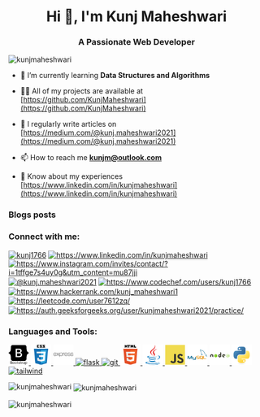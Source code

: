<h1 align="center">Hi 👋, I'm Kunj Maheshwari</h1>
<h3 align="center">A Passionate Web Developer</h3>

<p align="left"> <img src="https://komarev.com/ghpvc/?username=kunjmaheshwari&label=Profile%20views&color=0e75b6&style=flat" alt="kunjmaheshwari" /> </p>

- 🌱 I’m currently learning **Data Structures and Algorithms**

- 👨‍💻 All of my projects are available at [https://github.com/KunjMaheshwari](https://github.com/KunjMaheshwari)

- 📝 I regularly write articles on [https://medium.com/@kunj.maheshwari2021](https://medium.com/@kunj.maheshwari2021)

- 📫 How to reach me **kunjm@outlook.com**

- 📄 Know about my experiences [https://www.linkedin.com/in/kunjmaheshwari](https://www.linkedin.com/in/kunjmaheshwari)

### Blogs posts
<!-- BLOG-POST-LIST:START -->
<!-- BLOG-POST-LIST:END -->

<h3 align="left">Connect with me:</h3>
<p align="left">
<a href="https://twitter.com/kunj1766" target="blank"><img align="center" src="https://raw.githubusercontent.com/rahuldkjain/github-profile-readme-generator/master/src/images/icons/Social/twitter.svg" alt="kunj1766" height="30" width="40" /></a>
<a href="https://linkedin.com/in/https://www.linkedin.com/in/kunjmaheshwari" target="blank"><img align="center" src="https://raw.githubusercontent.com/rahuldkjain/github-profile-readme-generator/master/src/images/icons/Social/linked-in-alt.svg" alt="https://www.linkedin.com/in/kunjmaheshwari" height="30" width="40" /></a>
<a href="https://instagram.com/https://www.instagram.com/invites/contact/?i=1tffge7s4uy0g&utm_content=mu87jji" target="blank"><img align="center" src="https://raw.githubusercontent.com/rahuldkjain/github-profile-readme-generator/master/src/images/icons/Social/instagram.svg" alt="https://www.instagram.com/invites/contact/?i=1tffge7s4uy0g&utm_content=mu87jji" height="30" width="40" /></a>
<a href="https://medium.com/@kunj.maheshwari2021" target="blank"><img align="center" src="https://raw.githubusercontent.com/rahuldkjain/github-profile-readme-generator/master/src/images/icons/Social/medium.svg" alt="@kunj.maheshwari2021" height="30" width="40" /></a>
<a href="https://www.codechef.com/users/https://www.codechef.com/users/kunj1766" target="blank"><img align="center" src="https://cdn.jsdelivr.net/npm/simple-icons@3.1.0/icons/codechef.svg" alt="https://www.codechef.com/users/kunj1766" height="30" width="40" /></a>
<a href="https://www.hackerrank.com/https://www.hackerrank.com/kunj_maheshwari1" target="blank"><img align="center" src="https://raw.githubusercontent.com/rahuldkjain/github-profile-readme-generator/master/src/images/icons/Social/hackerrank.svg" alt="https://www.hackerrank.com/kunj_maheshwari1" height="30" width="40" /></a>
<a href="https://www.leetcode.com/https://leetcode.com/user7612zq/" target="blank"><img align="center" src="https://raw.githubusercontent.com/rahuldkjain/github-profile-readme-generator/master/src/images/icons/Social/leet-code.svg" alt="https://leetcode.com/user7612zq/" height="30" width="40" /></a>
<a href="https://auth.geeksforgeeks.org/user/https://auth.geeksforgeeks.org/user/kunjmaheshwari2021/practice/" target="blank"><img align="center" src="https://raw.githubusercontent.com/rahuldkjain/github-profile-readme-generator/master/src/images/icons/Social/geeks-for-geeks.svg" alt="https://auth.geeksforgeeks.org/user/kunjmaheshwari2021/practice/" height="30" width="40" /></a>
</p>

<h3 align="left">Languages and Tools:</h3>
<p align="left"> <a href="https://getbootstrap.com" target="_blank" rel="noreferrer"> <img src="https://raw.githubusercontent.com/devicons/devicon/master/icons/bootstrap/bootstrap-plain-wordmark.svg" alt="bootstrap" width="40" height="40"/> </a> <a href="https://www.w3schools.com/css/" target="_blank" rel="noreferrer"> <img src="https://raw.githubusercontent.com/devicons/devicon/master/icons/css3/css3-original-wordmark.svg" alt="css3" width="40" height="40"/> </a> <a href="https://expressjs.com" target="_blank" rel="noreferrer"> <img src="https://raw.githubusercontent.com/devicons/devicon/master/icons/express/express-original-wordmark.svg" alt="express" width="40" height="40"/> </a> <a href="https://flask.palletsprojects.com/" target="_blank" rel="noreferrer"> <img src="https://www.vectorlogo.zone/logos/pocoo_flask/pocoo_flask-icon.svg" alt="flask" width="40" height="40"/> </a> <a href="https://git-scm.com/" target="_blank" rel="noreferrer"> <img src="https://www.vectorlogo.zone/logos/git-scm/git-scm-icon.svg" alt="git" width="40" height="40"/> </a> <a href="https://www.w3.org/html/" target="_blank" rel="noreferrer"> <img src="https://raw.githubusercontent.com/devicons/devicon/master/icons/html5/html5-original-wordmark.svg" alt="html5" width="40" height="40"/> </a> <a href="https://www.java.com" target="_blank" rel="noreferrer"> <img src="https://raw.githubusercontent.com/devicons/devicon/master/icons/java/java-original.svg" alt="java" width="40" height="40"/> </a> <a href="https://developer.mozilla.org/en-US/docs/Web/JavaScript" target="_blank" rel="noreferrer"> <img src="https://raw.githubusercontent.com/devicons/devicon/master/icons/javascript/javascript-original.svg" alt="javascript" width="40" height="40"/> </a> <a href="https://www.mysql.com/" target="_blank" rel="noreferrer"> <img src="https://raw.githubusercontent.com/devicons/devicon/master/icons/mysql/mysql-original-wordmark.svg" alt="mysql" width="40" height="40"/> </a> <a href="https://nodejs.org" target="_blank" rel="noreferrer"> <img src="https://raw.githubusercontent.com/devicons/devicon/master/icons/nodejs/nodejs-original-wordmark.svg" alt="nodejs" width="40" height="40"/> </a> <a href="https://www.python.org" target="_blank" rel="noreferrer"> <img src="https://raw.githubusercontent.com/devicons/devicon/master/icons/python/python-original.svg" alt="python" width="40" height="40"/> </a> <a href="https://tailwindcss.com/" target="_blank" rel="noreferrer"> <img src="https://www.vectorlogo.zone/logos/tailwindcss/tailwindcss-icon.svg" alt="tailwind" width="40" height="40"/> </a> </p>

<p><img align="left" src="https://github-readme-stats.vercel.app/api/top-langs?username=kunjmaheshwari&show_icons=true&locale=en&layout=compact" alt="kunjmaheshwari" /></p>

<p>&nbsp;<img align="center" src="https://github-readme-stats.vercel.app/api?username=kunjmaheshwari&show_icons=true&locale=en" alt="kunjmaheshwari" /></p>

<p><img align="center" src="https://github-readme-streak-stats.herokuapp.com/?user=kunjmaheshwari&" alt="kunjmaheshwari" /></p>
